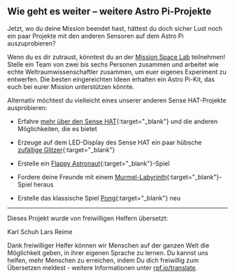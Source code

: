 ## Wie geht es weiter – weitere Astro Pi-Projekte

Jetzt, wo du deine Mission beendet hast, hättest du doch sicher Lust noch ein paar Projekte mit den anderen Sensoren auf dem Astro Pi auszuprobieren?

Wenn du es dir zutraust, könntest du an der [Mission Space Lab](https://astro-pi.org/missions/space-lab/) teilnehmen! Stelle ein Team von zwei bis sechs Personen zusammen und arbeitet wie echte Weltraumwissenschaftler zusammen, um euer eigenes Experiment zu entwerfen. Die besten eingereichten Ideen erhalten ein Astro Pi-Kit, das euch bei eurer Mission unterstützen könnte.

Alternativ möchtest du vielleicht eines unserer anderen Sense HAT-Projekte ausprobieren:

+ Erfahre [mehr über den Sense HAT](https://projects.raspberrypi.org/de-DE/projects/getting-started-with-the-sense-hat){:target="_blank"} und die anderen Möglichkeiten, die es bietet

+ Erzeuge auf dem LED-Display des Sense HAT ein paar hübsche [zufällige Glitzer](https://projects.raspberrypi.org/de-DE/projects/sense-hat-random-sparkles){:target="_blank"}

+ Erstelle ein [Flappy Astronaut](https://projects.raspberrypi.org/de-DE/projects/flappy-astronaut){:target="_blank"}-Spiel

+ Fordere deine Freunde mit einem [Murmel-Labyrinth](https://projects.raspberrypi.org/de-DE/projects/sense-hat-marble-maze){:target="_blank"}-Spiel heraus

+ Erstelle das klassische Spiel [Pong](https://projects.raspberrypi.org/de-DE/projects/sense-hat-pong){:target="_blank"} neu

***
Dieses Projekt wurde von freiwilligen Helfern übersetzt:

Karl Schuh
Lars Reime

Dank freiwilliger Helfer können wir Menschen auf der ganzen Welt die Möglichkeit geben, in ihrer eigenen Sprache zu lernen. Du kannst uns helfen, mehr Menschen zu erreichen, indem Du dich freiwillig zum Übersetzen meldest - weitere Informationen unter [rpf.io/translate](https://rpf.io/translate).
